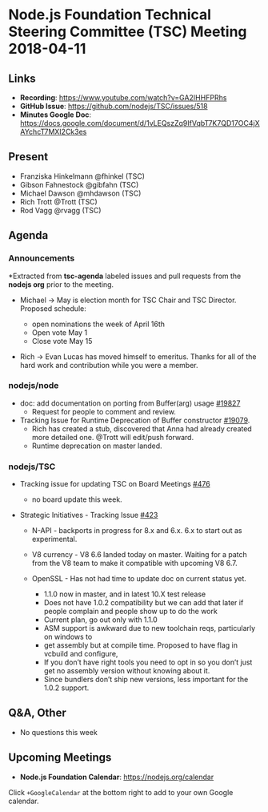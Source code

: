 # Node.js Foundation Technical Steering Committee (TSC) Meeting 2018-04-11


## Links

* **Recording**: https://www.youtube.com/watch?v=GA2IHHFPRhs
* **GitHub Issue**: https://github.com/nodejs/TSC/issues/518
* **Minutes Google Doc**: https://docs.google.com/document/d/1vLEQszZq9IfVqbT7K7QD17OC4jXAYchcT7MXI2Ck3es

## Present


* Franziska Hinkelmann @fhinkel (TSC)
* Gibson Fahnestock @gibfahn (TSC)
* Michael Dawson @mhdawson (TSC)
* Rich Trott @Trott (TSC)
* Rod Vagg @rvagg (TSC)

## Agenda

### Announcements
 
*Extracted from **tsc-agenda** labeled issues and pull requests from the **nodejs org** prior to the meeting.

* Michael -> May is election month for TSC Chair and TSC Director. Proposed schedule:
  * open nominations the week of April 16th
  * Open vote May 1
  * Close vote May 15

* Rich -> Evan Lucas has moved himself to emeritus.  Thanks for all of the hard work
  and contribution while you were a member. 

### nodejs/node

* doc: add documentation on porting from Buffer(arg) usage [#19827](https://github.com/nodejs/node/issues/19827)
  * Request for people to comment and review.
* Tracking Issue for Runtime Deprecation of Buffer constructor [#19079](https://github.com/nodejs/node/issues/19079).
  * Rich has created a stub, discovered that Anna had already created more detailed one. @Trott 
    will edit/push forward. 
  * Runtime deprecation on master landed.

### nodejs/TSC

* Tracking issue for updating TSC on Board Meetings [#476](https://github.com/nodejs/TSC/issues/476)
  * no board update this week.

* Strategic Initiatives - Tracking Issue [#423](https://github.com/nodejs/TSC/issues/423)
  * N-API - backports in progress for 8.x and 6.x.  6.x to start out as experimental.

  * V8 currency - V8 6.6 landed today on master. Waiting for a patch from the V8 team to make it compatible with upcoming V8 6.7. 
  * OpenSSL - Has not had time to update doc on current status yet.
    * 1.1.0 now in master, and in latest 10.X test release
    * Does not have 1.0.2 compatibility but we can add that later if people complain and
        people show up to do the work
    * Current plan, go out only with 1.1.0
    * ASM support is awkward due to new toolchain reqs, particularly on windows to
    * get assembly but at compile time. Proposed to have flag in vcbuild and configure, 
    * If you don’t have right tools you need to opt in so you don’t just get no assembly
       version without knowing about it.
    * Since bundlers don’t ship new versions, less important for the 1.0.2 support.

## Q&A, Other

* No questions this week

## Upcoming Meetings

* **Node.js Foundation Calendar**: https://nodejs.org/calendar

Click `+GoogleCalendar` at the bottom right to add to your own Google calendar.



